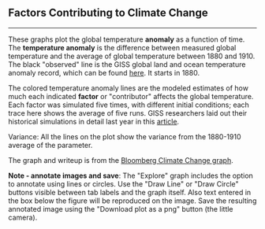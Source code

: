 ## Factors Contributing to Climate Change
-----

These graphs plot the global temperature **anomaly** as a function of time. The **temperature anomaly** is the difference between measured global temperature and the average of global temperature between 1880 and 1910. The black "observed" line is the GISS global land and ocean temperature anomaly record, which can be found [here](https://data.giss.nasa.gov/gistemp/graphs_v3/). It starts in 1880.

The colored temperature anomaly lines are the modeled estimates of how much each indicated **factor** or "contributor" affects the global temperature. Each factor was simulated five times, with different initial conditions; each trace here shows the average of five runs. GISS researchers laid out their historical simulations in detail last year in this [article](https://pubs.giss.nasa.gov/abs/mi08910y.html).

Variance: All the lines on the plot show the variance from the 1880-1910 average of the parameter.

The graph and writeup is from the [Bloomberg Climate Change graph](https://www.bloomberg.com/graphics/2015-whats-warming-the-world/).

**Note - annotate images and save**: The "Explore" graph includes the option to annotate using lines or circles. Use the "Draw Line" or "Draw Circle" buttons visible between tab labels and the graph itself. Also text entered in the box below the figure will be reproduced on the image. Save the resulting annotated image using the "Download plot as a png" button (the little camera).